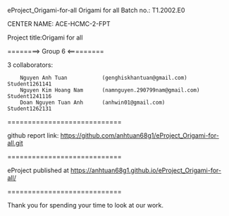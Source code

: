eProject_Origami-for-all
Origami for all Batch no.: T1.2002.E0

CENTER NAME: ACE-HCMC-2-FPT

Project title:Origami for all

========> Group 6 <=========

3 collaborators:

        Nguyen Anh Tuan           (genghiskhantuan@gmail.com)             Student1261141
        Nguyen Kim Hoang Nam      (namnguyen.290799nam@gmail.com)         Student1241116
        Doan Nguyen Tuan Anh      (anhwin01@gmail.com)                    Student1262131
============================

github report link: https://github.com/anhtuan68g1/eProject_Origami-for-all.git

============================

eProject published at https://anhtuan68g1.github.io/eProject_Origami-for-all/

============================

Thank you for spending your time to look at our work.
